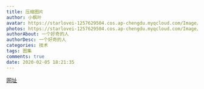 ```yaml
---
title: 压缩图片
author: 小枫叶
avatar: https://starlovei-1257629504.cos.ap-chengdu.myqcloud.com/Image/78468086_p0.png
photos: https://starlovei-1257629504.cos.ap-chengdu.myqcloud.com/Image/yasuo.jpg
authorAbout: 一个好奇的人
authorDesc: 一个好奇的人
categories: 技术
tags: 图集
comments: true
date: 2020-02-05 18:21:35
---
```

[网址](https://tinify.cn/)